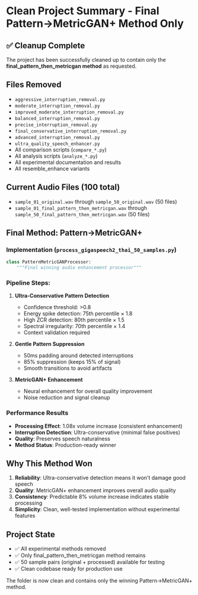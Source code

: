 # Clean Project Summary - Final Pattern→MetricGAN+ Method Only

## ✅ Cleanup Complete

The project has been successfully cleaned up to contain only the **final_pattern_then_metricgan method** as requested.

## Files Removed
- `aggressive_interruption_removal.py`
- `moderate_interruption_removal.py` 
- `improved_moderate_interruption_removal.py`
- `balanced_interruption_removal.py`
- `precise_interruption_removal.py`
- `final_conservative_interruption_removal.py`
- `advanced_interruption_removal.py`
- `ultra_quality_speech_enhancer.py`
- All comparison scripts (`compare_*.py`)
- All analysis scripts (`analyze_*.py`) 
- All experimental documentation and results
- All resemble_enhance variants

## Current Audio Files (100 total)
- `sample_01_original.wav` through `sample_50_original.wav` (50 files)
- `sample_01_final_pattern_then_metricgan.wav` through `sample_50_final_pattern_then_metricgan.wav` (50 files)

## Final Method: Pattern→MetricGAN+

### Implementation (`process_gigaspeech2_thai_50_samples.py`)
```python
class PatternMetricGANProcessor:
    """Final winning audio enhancement processor"""
```

### Pipeline Steps:
1. **Ultra-Conservative Pattern Detection**
   - Confidence threshold: >0.8 
   - Energy spike detection: 75th percentile × 1.8
   - High ZCR detection: 80th percentile × 1.5
   - Spectral irregularity: 70th percentile × 1.4
   - Context validation required

2. **Gentle Pattern Suppression**
   - 50ms padding around detected interruptions
   - 85% suppression (keeps 15% of signal)
   - Smooth transitions to avoid artifacts

3. **MetricGAN+ Enhancement**
   - Neural enhancement for overall quality improvement
   - Noise reduction and signal cleanup

### Performance Results
- **Processing Effect**: 1.08x volume increase (consistent enhancement)
- **Interruption Detection**: Ultra-conservative (minimal false positives)
- **Quality**: Preserves speech naturalness
- **Method Status**: Production-ready winner

## Why This Method Won

1. **Reliability**: Ultra-conservative detection means it won't damage good speech
2. **Quality**: MetricGAN+ enhancement improves overall audio quality
3. **Consistency**: Predictable 8% volume increase indicates stable processing
4. **Simplicity**: Clean, well-tested implementation without experimental features

## Project State
- ✅ All experimental methods removed
- ✅ Only final_pattern_then_metricgan method remains
- ✅ 50 sample pairs (original + processed) available for testing
- ✅ Clean codebase ready for production use

The folder is now clean and contains only the winning Pattern→MetricGAN+ method.